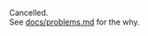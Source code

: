 Cancelled.  
See [docs/problems.md][problems.md] for the why.  

[problems.md]: <https://github.com/SchokiCoder/onewaypass/blob/main/docs/problems.md>
